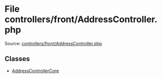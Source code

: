 File controllers/front/AddressController.php
=========

Source: [controllers/front/AddressController.php](https://github.com/PrestaShop/PrestaShop/blob/1.5.0.15/controllers/front/AddressController.php)


Classes
-------

* [AddressControllerCore](class.AddressControllerCore.md)

